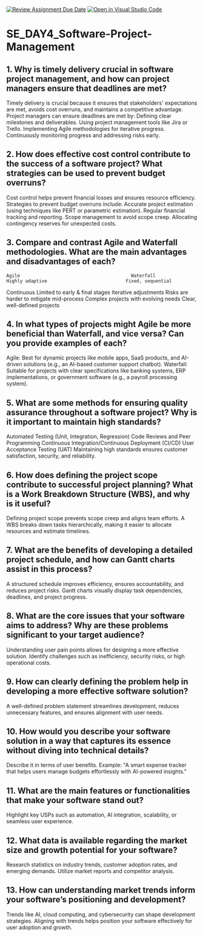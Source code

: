 [![Review Assignment Due Date](https://classroom.github.com/assets/deadline-readme-button-22041afd0340ce965d47ae6ef1cefeee28c7c493a6346c4f15d667ab976d596c.svg)](https://classroom.github.com/a/9pw6JKcu)
[![Open in Visual Studio Code](https://classroom.github.com/assets/open-in-vscode-2e0aaae1b6195c2367325f4f02e2d04e9abb55f0b24a779b69b11b9e10269abc.svg)](https://classroom.github.com/online_ide?assignment_repo_id=18491554&assignment_repo_type=AssignmentRepo)
# SE_DAY4_Software-Project-Management
## 1. Why is timely delivery crucial in software project management, and how can project managers ensure that deadlines are met?
  Timely delivery is crucial because it ensures that stakeholders' expectations are met, avoids cost overruns, and maintains a competitive advantage. Project managers can ensure deadlines are met by:
    Defining clear milestones and deliverables.
    Using project management tools like Jira or Trello.
    Implementing Agile methodologies for iterative progress.
    Continuously monitoring progress and addressing risks early.
## 2. How does effective cost control contribute to the success of a software project? What strategies can be used to prevent budget overruns?
  Cost control helps prevent financial losses and ensures resource efficiency. Strategies to prevent budget overruns include:
   Accurate project estimation (using techniques like PERT or parametric estimation).
   Regular financial tracking and reporting.
   Scope management to avoid scope creep.
   Allocating contingency reserves for unexpected costs.
## 3. Compare and contrast Agile and Waterfall methodologies. What are the main advantages and disadvantages of each?
	Agile	                                      Waterfall
 	Highly adaptive                           	Fixed, sequential
  Continuous	                                Limited to early & final stages
  Iterative adjustments               	      Risks are harder to mitigate mid-process
	Complex projects with evolving needs	      Clear, well-defined projects
## 4. In what types of projects might Agile be more beneficial than Waterfall, and vice versa? Can you provide examples of each?
  Agile: Best for dynamic projects like mobile apps, SaaS products, and AI-driven solutions (e.g., an AI-based customer support chatbot).
  Waterfall: Suitable for projects with clear specifications like banking systems, ERP implementations, or government software (e.g., a payroll processing system).
## 5. What are some methods for ensuring quality assurance throughout a software project? Why is it important to maintain high standards?
  Automated Testing (Unit, Integration, Regression)
  Code Reviews and Peer Programming
  Continuous Integration/Continuous Deployment (CI/CD)
  User Acceptance Testing (UAT)
  Maintaining high standards ensures customer satisfaction, security, and reliability.
## 6. How does defining the project scope contribute to successful project planning? What is a Work Breakdown Structure (WBS), and why is it useful?
  Defining project scope prevents scope creep and aligns team efforts. A WBS breaks down tasks hierarchically, making it easier to allocate resources and estimate timelines.
## 7. What are the benefits of developing a detailed project schedule, and how can Gantt charts assist in this process?
  A structured schedule improves efficiency, ensures accountability, and reduces project risks. Gantt charts visually display task dependencies, deadlines, and project progress.
## 8. What are the core issues that your software aims to address? Why are these problems significant to your target audience?
  Understanding user pain points allows for designing a more effective solution. Identify challenges such as inefficiency, security risks, or high operational costs.
## 9. How can clearly defining the problem help in developing a more effective software solution?
  A well-defined problem statement streamlines development, reduces unnecessary features, and ensures alignment with user needs.
## 10. How would you describe your software solution in a way that captures its essence without diving into technical details?
  Describe it in terms of user benefits. Example: "A smart expense tracker that helps users manage budgets effortlessly with AI-powered insights."
## 11. What are the main features or functionalities that make your software stand out?
  Highlight key USPs such as automation, AI integration, scalability, or seamless user experience.
## 12. What data is available regarding the market size and growth potential for your software?
  Research statistics on industry trends, customer adoption rates, and emerging demands. Utilize market reports and competitor analysis.
## 13. How can understanding market trends inform your software’s positioning and development?
  Trends like AI, cloud computing, and cybersecurity can shape development strategies. Aligning with trends helps position your software effectively for user adoption and growth.

